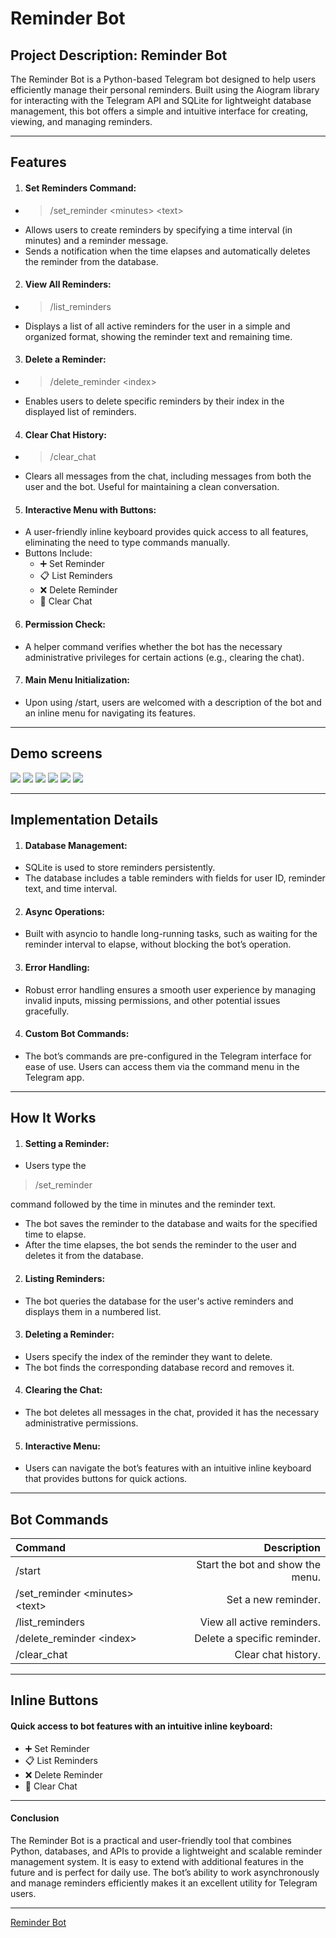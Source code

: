 # Reminder Bot
## Project Description: Reminder Bot
The Reminder Bot is a Python-based Telegram bot designed to help users efficiently manage their personal reminders. Built using the Aiogram library for interacting with the Telegram API and SQLite for lightweight database management, this bot offers a simple and intuitive interface for creating, viewing, and managing reminders.

---

## Features
1. #### Set Reminders Command: 
* > /set_reminder \<minutes> \<text>
* Allows users to create reminders by specifying a time interval (in minutes) and a reminder message.
* Sends a notification when the time elapses and automatically deletes the reminder from the database.
2. #### View All Reminders:
* > /list_reminders
* Displays a list of all active reminders for the user in a simple and organized format, showing the reminder text and remaining time.
3. #### Delete a Reminder:
* > /delete_reminder \<index>
* Enables users to delete specific reminders by their index in the displayed list of reminders.
4. #### Clear Chat History:
* > /clear_chat
* Clears all messages from the chat, including messages from both the user and the bot. Useful for maintaining a clean conversation.
5. #### Interactive Menu with Buttons:
* A user-friendly inline keyboard provides quick access to all features, eliminating the need to type commands manually.
* Buttons Include:
    * ➕ Set Reminder
    * 📋 List Reminders
    * ❌ Delete Reminder
    * 🧹 Clear Chat
6. #### Permission Check:
* A helper command verifies whether the bot has the necessary administrative privileges for certain actions (e.g., clearing the chat).
7. #### Main Menu Initialization:
* Upon using /start, users are welcomed with a description of the bot and an inline menu for navigating its features.

---

## Demo screens

![](screens/start-menu.png)
![](screens/set-reminders.png)
![](screens/reminders-list.png)
![](screens/delete-a-reminder.png)
![](screens/clear-chat-history.png)
![](screens/bot-database.png)

---

## Implementation Details
1. #### Database Management:
* SQLite is used to store reminders persistently.
* The database includes a table reminders with fields for user ID, reminder text, and time interval.
2. #### Async Operations:
* Built with asyncio to handle long-running tasks, such as waiting for the reminder interval to elapse, without blocking the bot’s operation.
3. #### Error Handling:
* Robust error handling ensures a smooth user experience by managing invalid inputs, missing permissions, and other potential issues gracefully.
4. #### Custom Bot Commands:
* The bot’s commands are pre-configured in the Telegram interface for ease of use. Users can access them via the command menu in the Telegram app.

---

## How It Works
1. #### Setting a Reminder:
* Users type the 
> /set_reminder 

command followed by the time in minutes and the reminder  text.
* The bot saves the reminder to the database and waits for the specified time to elapse.
* After the time elapses, the bot sends the reminder to the user and deletes it from the database.
2. #### Listing Reminders:
* The bot queries the database for the user's active reminders and displays them in a numbered list.
3. #### Deleting a Reminder:
* Users specify the index of the reminder they want to delete. 
* The bot finds the corresponding database record and removes it.
4. #### Clearing the Chat:
* The bot deletes all messages in the chat, provided it has the necessary administrative permissions.
5. #### Interactive Menu:
* Users can navigate the bot’s features with an intuitive inline keyboard that provides buttons for quick actions.

---

## Bot Commands
Command | Description 
:-------| -----------:
/start |Start the bot and show the menu.
/set_reminder \<minutes> \<text> | Set a new reminder.
/list_reminders | View all active reminders.
/delete_reminder \<index> | Delete a specific reminder.
/clear_chat | Clear chat history.

---

## Inline Buttons

#### Quick access to bot features with an intuitive inline keyboard:
* ➕ Set Reminder
* 📋 List Reminders
* ❌ Delete Reminder
* 🧹 Clear Chat

---

#### Conclusion

The Reminder Bot is a practical and user-friendly tool that combines Python, databases, and APIs to provide a lightweight and scalable reminder management system. It is easy to extend with additional features in the future and is perfect for daily use. The bot’s ability to work asynchronously and manage reminders efficiently makes it an excellent utility for Telegram users.

---

[Reminder Bot](#anchor)